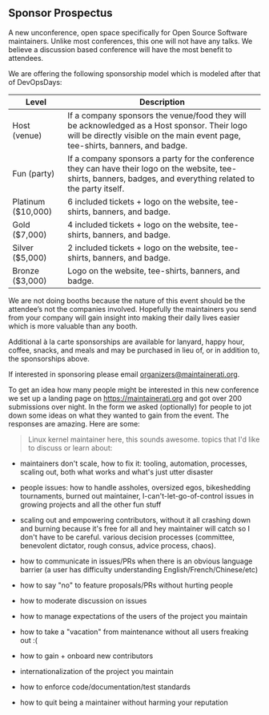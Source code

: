 Sponsor Prospectus
------------------

A new unconference, open space specifically for Open Source Software maintainers. Unlike most conferences, this one will not have any talks. We believe a discussion based conference will have the most benefit to attendees.

We are offering the following sponsorship model which is modeled after that of DevOpsDays:

| Level              | Description                                                                                                                                                                   |
|--------------------|-------------------------------------------------------------------------------------------------------------------------------------------------------------------------------|
| Host (venue)       | If a company sponsors the venue/food they will be acknowledged as a Host sponsor. Their logo will be directly visible on the main event page, tee-shirts, banners, and badge. |
| Fun (party)        | If a company sponsors a party for the conference they can have their logo on the website, tee-shirts, banners, badges, and everything related to the party itself.            |
| Platinum ($10,000) | 6 included tickets + logo on the website, tee-shirts, banners, and badge.                                                                                                     |
| Gold ($7,000)      | 4 included tickets + logo on the website, tee-shirts, banners, and badge.                                                                                                     |
| Silver ($5,000)    | 2 included tickets + logo on the website, tee-shirts, banners, and badge.                                                                                                     |
| Bronze ($3,000)    | Logo on the website, tee-shirts, banners, and badge.                                                                                                                          |

We are not doing booths because the nature of this event should be the attendee’s not the companies involved. Hopefully the maintainers you send from your company will gain insight into making their daily lives easier which is more valuable than any booth.

Additional à la carte sponsorships are available for lanyard, happy hour, coffee, snacks, and meals and may be purchased in lieu of, or in addition to, the sponsorships above.

If interested in sponsoring please email [organizers@maintainerati.org](mailto:organizers@maintainerati.org).

To get an idea how many people might be interested in this new conference we set up a landing page on https://maintainerati.org and got over 200 submissions over night. In the form we asked (optionally) for people to jot down some ideas on what they wanted to gain from the event. The responses are amazing. Here are some:

> Linux kernel maintainer here, this sounds awesome. topics that I'd like to discuss or learn about:

-	maintainers don't scale, how to fix it: tooling, automation, processes, scaling out, both what works and what's just utter disaster
-	people issues: how to handle assholes, oversized egos, bikeshedding tournaments, burned out maintainer, I-can't-let-go-of-control issues in growing projects and all the other fun stuff
-	scaling out and empowering contributors, without it all crashing down and burning because it's free for all and hey maintainer will catch so I don't have to be careful. various decision processes (committee, benevolent dictator, rough consus, advice process, chaos).

-	how to communicate in issues/PRs when there is an obvious language barrier (a user has difficulty understanding English/French/Chinese/etc)

-	how to say "no" to feature proposals/PRs without hurting people

-	how to moderate discussion on issues

-	how to manage expectations of the users of the project you maintain

-	how to take a "vacation" from maintenance without all users freaking out :(

-	how to gain + onboard new contributors

-	internationalization of the project you maintain

-	how to enforce code/documentation/test standards

-	how to quit being a maintainer without harming your reputation


